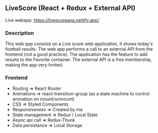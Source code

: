 
## LiveScore (React + Redux + External API)

Live webapp: https://livescoreapp.netlify.app/

### Description

This web app consists on a Live score web application, it shows today's football results. The web app performs a call to an external API from the frontend (not a good practice).
The application has the feature to add results to the Favorite container. The external API is a free membership, making the app very limited.

### Frontend

- Routing => React Router
- Animations => react-transition-group (as a state machine to control animation on mount/unmount)
- CSS => Styled Components
- Responsiveness => Created by me
- State management => Redux / Local State
- Async api call => Redux-Thunk
- Data persistance => Local Storage
